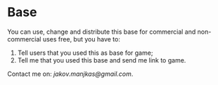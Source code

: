 Base
====
<p>You can use, change and distribute this base for commercial and non-commercial uses free, but you have to:</p>
<ol>
<li>Tell users that you used this as base for game;</li>
<li>Tell me that you used this base and send me link to game.</li>
</ol>
<p>Contact me on: <i>jakov.manjkas@gmail.com</i>.</p>
